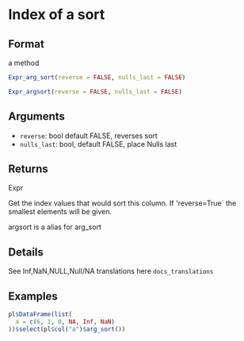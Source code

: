 # Index of a sort

## Format

a method

```r
Expr_arg_sort(reverse = FALSE, nulls_last = FALSE)

Expr_argsort(reverse = FALSE, nulls_last = FALSE)
```

## Arguments

- `reverse`: bool default FALSE, reverses sort
- `nulls_last`: bool, default FALSE, place Nulls last

## Returns

Expr

Get the index values that would sort this column. If 'reverse=True` the smallest elements will be given.

argsort is a alias for arg_sort

## Details

See Inf,NaN,NULL,Null/NA translations here `docs_translations`

## Examples

```r
pl$DataFrame(list(
  a = c(6, 1, 0, NA, Inf, NaN)
))$select(pl$col("a")$arg_sort())
```